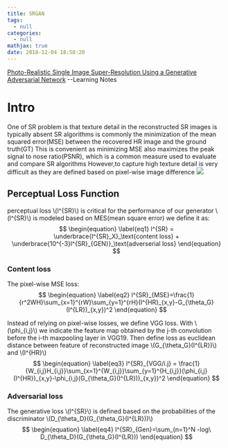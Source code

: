 ```yaml
---
title: SRGAN
tags:
  - null
categories:
  - null
mathjax: true
date: 2018-12-04 18:58:20
---
```


[Photo-Realistic Single Image Super-Resolution Using a Generative Adversarial Network](https://arxiv.org/pdf/1609.04802.pdf)
--Learning Notes
<!--more-->

# Intro
One of SR problem is that texture detail in the reconstructed SR images is typically absent
SR algorithms is commonly the minimization of the mean squared error(MSE) between the recovered HR image and the ground truth(GT)
This is convenient as minimizing MSE also maximizes the peak signal to nose ratio(PSNR), which is a common measure used to evaluate and compare SR algorithms
However,to capture high texture detail is very difficult as they are defined based on pixel-wise image difference
![](https://i.imgur.com/t7l8oHd.png)

## Perceptual Loss Function
perceptual loss \\(l^{SR}\\) is critical for the performance of our generator
\\(l^{SR}\\) is modeled based on MES(mean square error)
we define it as:
$$
\begin{equation} \label{eq1}
l^{SR} = \underbrace{l^{SR}_X}_\text{content loss} + \underbrace{10^{-3}l^{SR}_{GEN}}_\text{adverserial loss}
\end{equation}
$$

### Content loss
The pixel-wise MSE loss:
$$
\begin{equation} \label{eq2}
l^{SR}_{MSE}=\frac{1}{r^2WH}\sum_{x=1}^{rW}\sum_{y=1}^{rH}(I^{HR}_{x,y}-G_{\theta_G}(I^{LR})_{x,y})^2
\end{equation}
$$

Instead of relying on pixel-wise losses, we define VGG loss. With \\(\phi_{i,j}\\) we indicate the feature map obtained by the j-th convolution before the i-th maxpooling layer in VGG19.
Then define loss as euclidean distance between feature of reconstructed image \\(G_{\theta_G}(I^{LR})\\) and \\(I^{HR}\\)
$$
\begin{equation} \label{eq3}
l^{SR}_{VGG/i.j} = \frac{1}{W_{i,j}H_{i,j}}\sum_{x=1}^{W_{i,j}}\sum_{y=1}^{H_{i,j}}(\phi_{i,j}(I^{HR})_{x,y}-\phi_{i,j}(G_{\theta_G}(I^{LR}))_{x,y})^2
\end{equation}
$$
### Adversarial loss
The generative loss \\(l^{SR}\\) is defined based on the probabilities of the discriminator \\(D_{\theta_D}(G_{\theta_G}(I^{LR}))\\)
$$
\begin{equation} \label{eq4}
l^{SR}_{Gen}=\sum_{n=1}^N -log\ D_{\theta_D}(G_{\theta_G}(I^{LR}))
\end{equation}
$$
